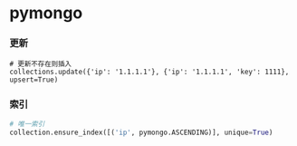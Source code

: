 # pymongo

### 更新

```
# 更新不存在则插入
collections.update({'ip': '1.1.1.1'}, {'ip': '1.1.1.1', 'key': 1111}, upsert=True)
```

### 索引

``` py
# 唯一索引
collection.ensure_index([('ip', pymongo.ASCENDING)], unique=True)
```
